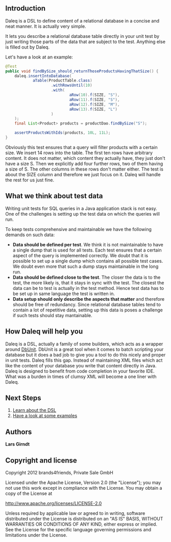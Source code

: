 Introduction
------------

Daleq is a DSL to define content of a relational database in a concise and neat manner. It is actually very simple. 

It lets you describe a relational database table directly in your unit test by
just writing those parts of the data that are subject to the test. Anything
else is filled out by Daleq. 

Let's have a look at an example:

```java
@Test
public void findBySize_should_returnThoseProductsHavingThatSize() {
    daleq.insertIntoDatabase(
            aTable(ProductTable.class)
                    .withRowsUntil(10)
                    .with(
                            aRow(10).f(SIZE, "S"),
                            aRow(11).f(SIZE, "S"),
                            aRow(12).f(SIZE, "M"),
                            aRow(13).f(SIZE, "L")
                    )
    );
    final List<Product> products = productDao.findBySize("S");

    assertProductsWithIds(products, 10L, 11L);
}
```
Obviously this test ensures that a query will filter products with a certain size. We insert 14 rows into the table. The first ten rows have arbitrary content. It does not matter, which content they actually have, they just don't have a size S. Then we explicitly add four further rows, two of them having a size of S. The other columns in these rows don't matter either. The test is about the SIZE column and therefore we just focus on it. Daleq will handle the rest for us just fine.

What we think about test data
-----------------------------

Writing unit tests for SQL queries in a Java application stack is not easy.
One of the challenges is setting up the test data on which the queries will
run.

To keep tests comprehensive and maintainable we have the following demands on such data:

* **Data should be defined per test**. We think it is not maintainable to have a single dump that is used for all tests. Each test ensures that a certain aspect of the query is implemented correctly. We doubt that it is possible to set up a single dump which contains all possible test cases. We doubt even more that such a dump stays maintainable in the long run.
* **Data should be defined close to the test**. The closer the data is to the test, the more likely is, that it stays in sync with the test. The closest the data can be to test is actually in the test method. Hence test data has to be set up in same language the test is written in.
* **Data setup should only describe the aspects that matter** and therefore should be free of redundancy. Since relational database tables tend to contain a lot of repetitive data, setting up this data is poses a challenge if such tests should stay mantainable.

How Daleq will help you
-----------------------

Daleq is a DSL, actually a family of some builders, which acts as a wrapper around [DbUnit](http://www.dbunit.org/). DbUnit is a great tool when it comes to batch scripting your database but it does a bad job to give you a tool to do this nicely and proper in unit tests. Daleq fills this gap. Instead of maintaining XML files which act like the content of your database you write that content directly in Java. Daleq is designed to benefit from code completion in your favorite IDE. What was a burden in times of clumsy XML will become a one liner with Daleq.

Next Steps
----------

1. [Learn about the DSL](https://github.com/brands4friends/daleq/wiki/Understanding-the-DSL)
1. [Have a look at some examples](https://github.com/brands4friends/daleq/wiki/Examples)

Authors
-------

**Lars Girndt**

Copyright and license
---------------------

Copyright 2012 brands4friends, Private Sale GmbH

Licensed under the Apache License, Version 2.0 (the "License");
you may not use this work except in compliance with the License.
You may obtain a copy of the License at

   http://www.apache.org/licenses/LICENSE-2.0

Unless required by applicable law or agreed to in writing, software
distributed under the License is distributed on an "AS IS" BASIS,
WITHOUT WARRANTIES OR CONDITIONS OF ANY KIND, either express or implied.
See the License for the specific language governing permissions and
limitations under the License.
